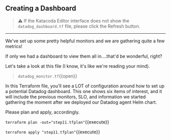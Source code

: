 ## Creating a Dashboard

> ⚠️ If the Katacoda Editor interface does not show the `datadog_dashboard.tf` file, please click the <i class="fa fa-sync"></i> Refresh button.

---

We've set up some pretty helpful monitors and we are gathering quite a few metrics!

If only we had a dashboard to view them all in....that'd be wonderful, right?

Let's take a look at this file (I know, it's like we're reading your mind).

> `datadog_monitor.tf`{{open}}

In this Terraform file, you'll see a LOT of configuration around how to set up a potential Datadog
dashboard. This one shows six items of interest, and it will include the previous monitors, SLO, and information we started gathering the moment after we deployed our Datadog agent Helm chart.

Please plan and apply, accordingly.

`terraform plan -out="step11.tfplan"`{{execute}}

`terraform apply "step11.tfplan"`{{execute}}
